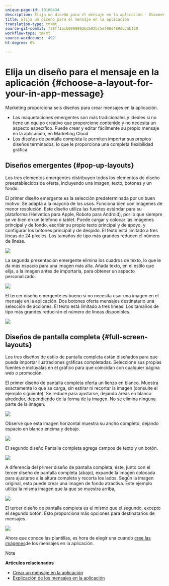 ```yaml
---
unique-page-id: 10100434
description: Elija un diseño para el mensaje en la aplicación - Documentos de marketing - Documentación del producto
title: Elija un diseño para el mensaje en la aplicación
translation-type: tm+mt
source-git-commit: f28ff1acb0090892bdb92b75ef90d489db7abf20
workflow-type: tm+mt
source-wordcount: '492'
ht-degree: 0%

---
```



# Elija un diseño para el mensaje en la aplicación {#choose-a-layout-for-your-in-app-message}

Marketing proporciona seis diseños para crear mensajes en la aplicación.

* Las maquetaciones emergentes son más tradicionales y ideales si no tiene un equipo creativo que proporcione contenido y no necesita un aspecto específico. Puede crear y editar fácilmente su propio mensaje en la aplicación, en Marketing Cloud
* Los diseños de pantalla completa le permiten importar sus propios diseños terminados, lo que le proporciona una completa flexibilidad gráfica

## Diseños emergentes {#pop-up-layouts}

Los tres elementos emergentes distribuyen todos los elementos de diseño preestablecidos de oferta, incluyendo una imagen, texto, botones y un fondo.

El primer diseño emergente es la selección predeterminada por un buen motivo: Se adapta a la mayoría de los usos. Funciona bien con imágenes de menor resolución. Este diseño utiliza las fuentes estándar para su plataforma (Helvetica para Apple, Roboto para Android), por lo que siempre se ve bien en un teléfono o tablet. Puede cargar y colocar las imágenes principal y de fondo, escribir su propio texto principal y de apoyo, y configurar los botones principal y de despido. El texto está limitado a tres líneas de 24 píxeles. Los tamaños de tipo más grandes reducen el número de líneas.

![](assets/image2016-5-9-13-3a3-3a48.png)

La segunda presentación emergente elimina los cuadros de texto, lo que le da más espacio para una imagen más alta. Añada texto, en el estilo que elija, a la imagen antes de importarla, para obtener un aspecto personalizado.

![](assets/image2016-5-9-13-3a4-3a43.png)

El tercer diseño emergente es bueno si no necesita usar una imagen en el mensaje en la aplicación. Dos botones oferta mensajes destinatario una selección de acciones. El texto está limitado a tres líneas. Los tamaños de tipo más grandes reducirán el número de líneas disponibles.

![](assets/image2016-5-9-13-3a7-3a33.png)

## Diseños de pantalla completa {#full-screen-layouts}

Los tres diseños de estilo de pantalla completa están diseñados para que pueda importar ilustraciones gráficas completadas. Seleccione sus propias fuentes e inclúyalas en el gráfico para que coincidan con cualquier página web o promoción.

El primer diseño de pantalla completa oferta un lienzo en blanco. Muestra exactamente lo que se carga, sin estirar ni recortar la imagen (consulte el ejemplo siguiente). Se reduce para ajustarse, dejando áreas en blanco alrededor, dependiendo de la forma de la imagen. No se elimina ninguna parte de la imagen.

![](assets/image2016-5-9-13-3a9-3a26.png)

Observe que esta imagen horizontal muestra su ancho completo, dejando espacio en blanco encima y debajo.

![](assets/image2016-5-9-13-3a29-3a46.png)

El segundo diseño Pantalla completa agrega campos de texto y un botón.

![](assets/image2016-5-9-13-3a10-3a27.png)

A diferencia del primer diseño de pantalla completa, éste, junto con el tercer diseño de pantalla completa (abajo), expande la imagen colocada para ajustarse a la altura completa y recorta los lados. Según la imagen original, esto puede crear una imagen de fondo atractiva. Este ejemplo utiliza la misma imagen que la que se muestra arriba,

![](assets/image2016-5-9-14-3a0-3a36.png)

El tercer diseño de pantalla completa es el mismo que el segundo, excepto el segundo botón. Esto proporciona más opciones para destinatarios de mensajes.

![](assets/image2016-5-9-13-3a11-3a35.png)

Ahora que conoce las plantillas, es hora de elegir una cuando [cree las imágenes](add-in-app-message-images.md)de los mensajes en la aplicación.

>[!NOTE]
>
>**Artículos relacionados**
>
>* [Crear un mensaje en la aplicación](http://docs.marketo.com/display/docs/create+an+in-app+message)
>* [Explicación de los mensajes en la aplicación](../../../../product-docs/mobile-marketing/in-app-messages/understanding-in-app-messages.md)

>



